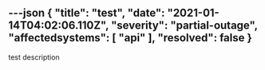 ---json
{
  "title": "test",
  "date": "2021-01-14T04:02:06.110Z",
  "severity": "partial-outage",
  "affectedsystems": [
    "api"
  ],
  "resolved": false
}
---
test description

<!--- language code: en -->
